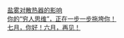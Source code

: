   
[盐雾对散热器的影响](http://www.dianyue.me/archives/355/l127nlyys1wnn3xw/)  
[你的“穷人思维”，正在一步一步拖垮你！](http://www.dianyue.me/archives/354/dqfdsq358dvyjl88/)  
[七月，你好！六月，再见！](http://www.dianyue.me/archives/342/hjm9bw6hyzgwlxvf/)